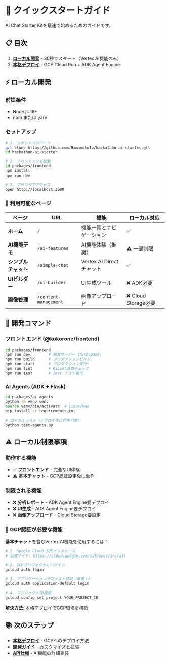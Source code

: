 # 🚀 クイックスタートガイド

AI Chat Starter Kitを最速で始めるためのガイドです。

## 📋 目次

1. **[ローカル開発](#ローカル開発)** - 30秒でスタート（Vertex AI機能のみ）
2. **[本格デプロイ](./deployment.md)** - GCP Cloud Run + ADK Agent Engine

## ⚡ ローカル開発

### 前提条件
- Node.js 18+ 
- npm または yarn

### セットアップ

```bash
# 1. リポジトリクローン
git clone https://github.com/HamamotoIp/hackathon-ai-starter.git
cd hackathon-ai-starter

# 2. フロントエンド起動
cd packages/frontend
npm install
npm run dev

# 3. ブラウザでアクセス
open http://localhost:3000
```

### 🎯 利用可能なページ

| ページ | URL | 機能 | ローカル対応 |
|--------|-----|------|-------------|
| **ホーム** | `/` | 機能一覧とナビゲーション | ✅ |
| **AI機能デモ** | `/ai-features` | AI機能体験（推奨） | ⚠️ 一部制限 |
| **シンプルチャット** | `/simple-chat` | Vertex AI Direct チャット | ✅ |
| **UIビルダー** | `/ui-builder` | UI生成ツール | ❌ ADK必要 |
| **画像管理** | `/content-management` | 画像アップロード | ❌ Cloud Storage必要 |

## 🔧 開発コマンド

### フロントエンド (@kokorone/frontend)
```bash
cd packages/frontend
npm run dev        # 開発サーバー（Turbopack）
npm run build      # プロダクションビルド
npm run start      # プロダクション実行
npm run lint       # ESLint品質チェック
npm run test       # Jest テスト実行
```

### AI Agents (ADK + Flask)
```bash
cd packages/ai-agents
python -m venv venv
source venv/bin/activate  # Linux/Mac
pip install -r requirements.txt

# ローカルテスト（デプロイ後に利用可能）
python test-agents.py
```

## ⚠️ ローカル制限事項

### 動作する機能
- ✅ **フロントエンド** - 完全なUI体験
- ⚠️ **基本チャット** - GCP認証設定後に動作

### 制限される機能
- ❌ **分析レポート** - ADK Agent Engine要デプロイ
- ❌ **UI生成** - ADK Agent Engine要デプロイ  
- ❌ **画像アップロード** - Cloud Storage要設定

### 🔐 GCP認証が必要な機能

**基本チャット**を含むVertex AI機能を使用するには：

```bash
# 1. Google Cloud SDKインストール
# 公式サイト: https://cloud.google.com/sdk/docs/install

# 2. GCPプロジェクトにログイン
gcloud auth login

# 3. アプリケーションデフォルト認証（重要！）
gcloud auth application-default login

# 4. プロジェクトID設定
gcloud config set project YOUR_PROJECT_ID
```

**解決方法**: [本格デプロイ](./deployment.md)でGCP環境を構築

## 📚 次のステップ

- **[本格デプロイ](./deployment.md)** - GCPへのデプロイ方法
- **[開発ガイド](../development/)** - カスタマイズと拡張
- **[API仕様](../api/)** - AI機能の詳細実装